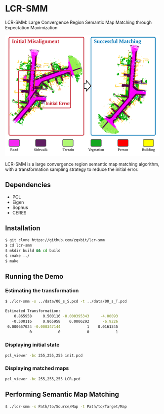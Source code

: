 # LCR-SMM
LCR-SMM: Large Convergence Region Semantic Map Matching through Expectation Maximization

<img src="https://github.com/zqxbit/videos/blob/main/fig1-1223.png" width="500">

LCR-SMM is a large convergence region semantic map matching algorithm, with a transformation sampling strategy to reduce the initial error.

## Dependencies
- PCL
- Eigen
- Sophus
- CERES

## Installation
```bash
$ git clone https://github.com/zqxbit/lcr-smm
$ cd lcr-smm
$ mkdir build && cd build
$ cmake ../
$ make
```
## Running the Demo
### Estimating the transformation
```bash
$ ./lcr-smm -s ../data/00_s_S.pcd -t ../data/00_s_T.pcd
```
```bash
Estimated Transformation:
    0.865958     0.500116 -0.000395343     -4.00093
   -0.500116     0.865958    0.0006292      -6.9226
 0.000657024 -0.000347144            1    0.0161345
           0            0            0            1
```
### Displaying initial state
```bash
pcl_viewer -bc 255,255,255 init.pcd
```

### Displaying matched maps
```bash
pcl_viewer -bc 255,255,255 LCR.pcd
```


## Performing Semantic Map Matching
```bash
$ ./lcr-smm -s Path/to/Source/Map -t Path/to/Target/Map
```
